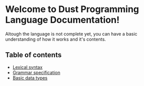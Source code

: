 # Welcome to Dust Programming Language Documentation!
Altough the language is not complete yet, you can have a basic understanding of how it works and it's contents.

## Table of contents
- [Lexical syntax](01_lexical.md)
- [Grammar specification](02_grammar.md)
- [Basic data types](03_data_types.md)